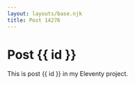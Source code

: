 ```yaml
---
layout: layouts/base.njk
title: Post 14276
---
```


# Post {{ id }}

This is post {{ id }} in my Eleventy project.
